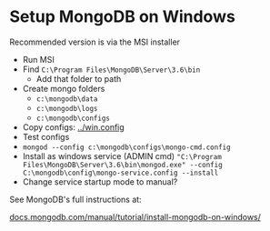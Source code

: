 # Setup MongoDB on Windows

Recommended version is via the MSI installer

* Run MSI
* Find `C:\Program Files\MongoDB\Server\3.6\bin`
    * Add that folder to path
* Create mongo folders
    * `c:\mongodb\data` 
    * `c:\mongodb\logs`
    * `c:\mongodb\configs`
* Copy configs: [../win.config](../win.config)
* Test configs
* `mongod --config c:\mongodb\configs\mongo-cmd.config`
* Install as windows service (ADMIN cmd)
`"C:\Program Files\MongoDB\Server\3.6\bin\mongod.exe" --config C:\mongodb\config\mongo-service.config --install`
* Change service startup mode to manual?

See MongoDB's full instructions at:

[docs.mongodb.com/manual/tutorial/install-mongodb-on-windows/](https://docs.mongodb.com/manual/tutorial/install-mongodb-on-windows/)
